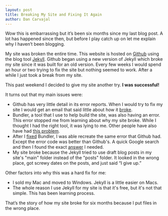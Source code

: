 ```yaml
---
layout: post
title: Breaking My Site and Fixing It Again
author: Dan Carvajal
---
```

Wow this is embarrassing but it’s been six months since my last blog post. A lot has happened since then, but before I play catch up on let me explain why I haven’t been blogging.

My site was broken the entire time. This website is hosted on [Github](https://github.com/) using the blog tool [Jekyll](https://jekyllrb.com/). Github began using a new version of Jekyll which broke my site since it was built for an old version. Every few weeks I would spend an hour or two trying to fix the site but nothing seemed to work. After a while I just took a break from my site.

This past weekend I decided to give my site another try. **I was successful!**

It turns out that my main issues were:

* Github has very little detail in its error reports. When I would try to fix my site I would get an email that said little about how it [broke](https://help.github.com/articles/page-build-failed-date-is-not-a-valid-datetime/).
* Bundler, a tool that I use to help build the site, was also having an error. This error stopped me from learning about why my site broke. While I thought I had the right tool, it was lying to me. Other people have also have had [this problem](https://github.com/github/pages-gem/issues/351).
* After I [fixed](https://github.com/github/pages-gem/issues/351#issuecomment-258647085) Bundler, I was able recreate the same error that Github had. Except the error code was better than Github's. A quick Google search and then I found the exact [answer](http://stackoverflow.com/questions/21098566/jekyll-invalid-date-is-not-a-valid-datetime) I needed.
* My site broke because the Jekyll tried to use draft blog posts in my site's "main" folder instead of the "posts" folder. It looked in the wrong place, got screwy dates on the posts, and just said “I give up.”

Other factors into why this was a hard fix for me:
* I sold my Mac and moved to Windows. Jekyll is a little easier on Macs.
* The whole reason I use Jekyll for my site is that it's free, but it's not that simple. This has been learning process.

That’s the story of how my site broke for six months because I put files in the wrong place.
